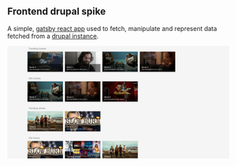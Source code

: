 ## Frontend drupal spike
A simple, [gatsby react app](https://www.gatsbyjs.org/) used to fetch, manipulate 
and represent data fetched from a [drupal instance](https://www.drupal.org/).

![Overview image...](doc/Overview.png)
